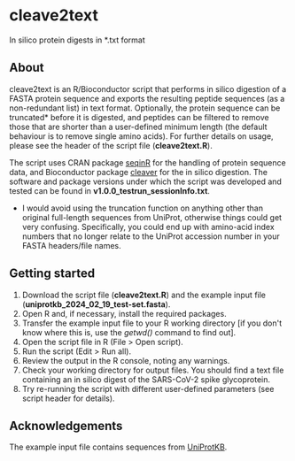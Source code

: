 # cleave2text
In silico protein digests in *.txt format

## About
cleave2text is an R/Bioconductor script that performs in silico digestion of a FASTA protein sequence and exports the resulting peptide sequences (as a non-redundant list) in text format. Optionally, the protein sequence can be truncated* before it is digested, and peptides can be filtered to remove those that are shorter than a user-defined minimum length (the default behaviour is to remove single amino acids). For further details on usage, please see the header of the script file (**cleave2text.R**).

The script uses CRAN package [seqinR](https://cran.r-project.org/web/packages/seqinr/index.html) for the handling of protein sequence data, and Bioconductor package [cleaver](https://bioconductor.org/packages/release/bioc/html/cleaver.html) for the in silico digestion. The software and package versions under which the script was developed and tested can be found in **v1.0.0_testrun_sessionInfo.txt**.

* I would avoid using the truncation function on anything other than original full-length sequences from UniProt, otherwise things could get very confusing. Specifically, you could end up with amino-acid index numbers that no longer relate to the UniProt accession number in your FASTA headers/file names. 

## Getting started
1. Download the script file (**cleave2text.R**) and the example input file (**uniprotkb_2024_02_19_test-set.fasta**).
2. Open R and, if necessary, install the required packages.
3. Transfer the example input file to your R working directory [if you don't know where this is, use the _getwd()_ command to find out].
4. Open the script file in R (File > Open script).
5. Run the script (Edit > Run all).
6. Review the output in the R console, noting any warnings.
7. Check your working directory for output files. You should find a text file containing an in silico digest of the SARS-CoV-2 spike glycoprotein.
8. Try re-running the script with different user-defined parameters (see script header for details).

## Acknowledgements
The example input file contains sequences from [UniProtKB](https://www.uniprot.org/).
